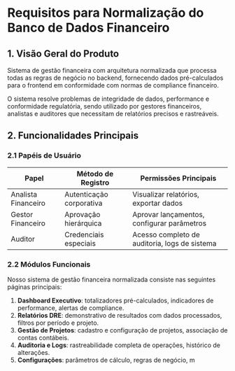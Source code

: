 # Requisitos para Normalização do Banco de Dados Financeiro

## 1. Visão Geral do Produto

Sistema de gestão financeira com arquitetura normalizada que processa todas as regras de negócio no backend, fornecendo dados pré-calculados para o frontend em conformidade com normas de compliance financeiro.

O sistema resolve problemas de integridade de dados, performance e conformidade regulatória, sendo utilizado por gestores financeiros, analistas e auditores que necessitam de relatórios precisos e rastreáveis.

## 2. Funcionalidades Principais

### 2.1 Papéis de Usuário

| Papel | Método de Registro | Permissões Principais |
|-------|-------------------|----------------------|
| Analista Financeiro | Autenticação corporativa | Visualizar relatórios, exportar dados |
| Gestor Financeiro | Aprovação hierárquica | Aprovar lançamentos, configurar parâmetros |
| Auditor | Credenciais especiais | Acesso completo de auditoria, logs de sistema |

### 2.2 Módulos Funcionais

Nosso sistema de gestão financeira normalizada consiste nas seguintes páginas principais:

1. **Dashboard Executivo**: totalizadores pré-calculados, indicadores de performance, alertas de compliance.
2. **Relatórios DRE**: demonstrativo de resultados com dados processados, filtros por período e projeto.
3. **Gestão de Projetos**: cadastro e configuração de projetos, associação de contas contábeis.
4. **Auditoria e Logs**: rastreabilidade completa de operações, histórico de alterações.
5. **Configurações**: parâmetros de cálculo, regras de negócio, m